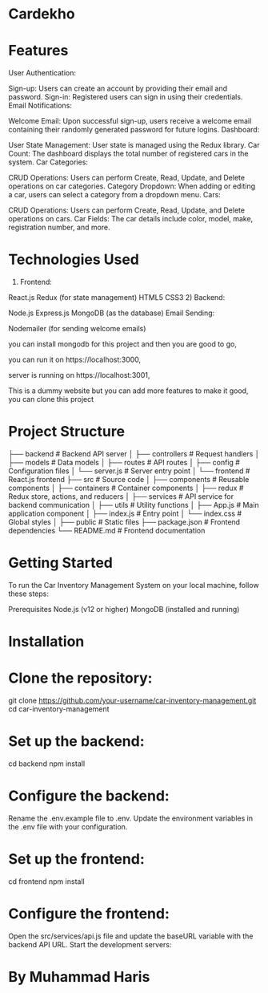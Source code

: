 # Cardekho

# Features
User Authentication:

Sign-up: Users can create an account by providing their email and password.
Sign-in: Registered users can sign in using their credentials.
Email Notifications:

Welcome Email: Upon successful sign-up, users receive a welcome email containing their randomly generated password for future logins.
Dashboard:

User State Management: User state is managed using the Redux library.
Car Count: The dashboard displays the total number of registered cars in the system.
Car Categories:

CRUD Operations: Users can perform Create, Read, Update, and Delete operations on car categories.
Category Dropdown: When adding or editing a car, users can select a category from a dropdown menu.
Cars:

CRUD Operations: Users can perform Create, Read, Update, and Delete operations on cars.
Car Fields: The car details include color, model, make, registration number, and more.

# Technologies Used
1) Frontend:

React.js
Redux (for state management)
HTML5
CSS3
2) Backend: 

Node.js
Express.js
MongoDB (as the database)
Email Sending:

Nodemailer (for sending welcome emails)

you can install mongodb for this project and then you are good to go, 

you can run it on https://localhost:3000, 

server is running on https://localhost:3001, 

This is a dummy website but you can add more features to make it good, 
you can clone this project

# Project Structure


├── backend              # Backend API server
│   ├── controllers      # Request handlers
│   ├── models           # Data models
│   ├── routes           # API routes
│   ├── config           # Configuration files
│   └── server.js        # Server entry point
│
└── frontend             # React.js frontend
    ├── src              # Source code
    │   ├── components   # Reusable components
    │   ├── containers   # Container components
    │   ├── redux        # Redux store, actions, and reducers
    │   ├── services     # API service for backend communication
    │   ├── utils        # Utility functions
    │   ├── App.js       # Main application component
    │   ├── index.js     # Entry point
    │   └── index.css    # Global styles
    │
    ├── public           # Static files
    ├── package.json     # Frontend dependencies
    └── README.md        # Frontend documentation

# Getting Started
To run the Car Inventory Management System on your local machine, follow these steps:

Prerequisites
Node.js (v12 or higher)
MongoDB (installed and running)
# Installation
# Clone the repository:


git clone https://github.com/your-username/car-inventory-management.git
cd car-inventory-management
# Set up the backend:


cd backend
npm install
# Configure the backend:

Rename the .env.example file to .env.
Update the environment variables in the .env file with your configuration.
# Set up the frontend:


cd frontend
npm install
# Configure the frontend:

Open the src/services/api.js file and update the baseURL variable with the backend API URL.
Start the development servers:
# By Muhammad Haris
